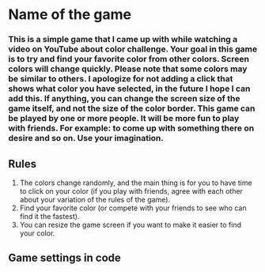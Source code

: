 # Name of the game
### This is a simple game that I came up with while watching a video on YouTube about color challenge. Your goal in this game is to try and find your favorite color from other colors. Screen colors will change quickly. Please note that some colors may be similar to others. I apologize for not adding a click that shows what color you have selected, in the future I hope I can add this. If anything, you can change the screen size of the game itself, and not the size of the color border. This game can be played by one or more people. It will be more fun to play with friends.  For example: to come up with something there on desire and so on. Use your imagination.

## Rules
1. The colors change randomly, and the main thing is for you to have time to click on your color (if you play with friends, agree with each other about your variation of the rules of the game).
2. Find your favorite color (or compete with your friends to see who can find it the fastest).
3. You can resize the game screen if you want to make it easier to find your color.

## Game settings in code
